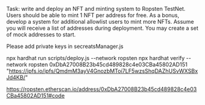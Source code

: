 Task: write and deploy an NFT and minting system to Ropsten TestNet. Users should be able to mint 1 NFT per address for free. As a bonus, develop a system for additional allowlist users to mint more NFTs. Assume you will receive a list of addresses during deployment. You may create a set of mock addresses to start.

Please add private keys in secreatsManager.js

npx hardhat run scripts/deploy.js --network ropsten
npx hardhat verify --network ropsten 0xDbA27008B23b45cd489828c4e03CBa45802AD151  "https://ipfs.io/ipfs/QmdmM3ayV4GnozbMToi7LF5wzsShqDAZhUSvWXSBxJd4KB/"

https://ropsten.etherscan.io/address/0xDbA27008B23b45cd489828c4e03CBa45802AD151#code